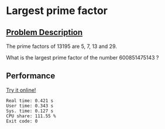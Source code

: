 # Largest prime factor

## [Problem Description](https://projecteuler.net/problem=3)

The prime factors of 13195 are 5, 7, 13 and 29.

What is the largest prime factor of the number 600851475143 ?

## Performance

[Try it online!](https://tio.run/##lZExT8MwEIV3/4qHWGpRJS6lFCG1G0Mn2BGq0vpKLcXnyE7SCPW/BzdBgkYd6HDLe@@@e5YpN43xbXt7k1bBpxvDKXEN6mShaWedrnLCm3ebnKxSU2gngOgU2GXb0nnzRaNmDB6j8MbSuleDxGFPDMYS0dXu@dy@huHJdq7EYgHVw373tKmjy7Jbf2cczxkf8n@nhthT5m4yTF1g/ZQ0YW24pE/yJyljjSY@XV3A3seasVWPQnB5TcPUo1JPs8nDPM5U4rjEC1c2sVkzkoJYC7F6TYqqDH/@JelAom2/AQ)

```
Real time: 0.421 s
User time: 0.343 s
Sys. time: 0.127 s
CPU share: 111.55 %
Exit code: 0
```